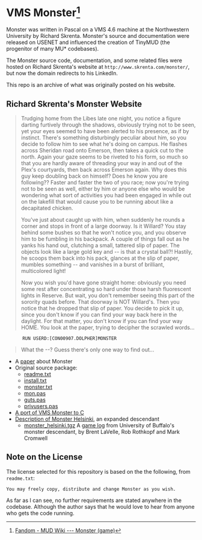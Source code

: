 # VMS Monster[^1]
Monster was written in Pascal on a VMS 4.6 machine at the Northwestern University by Richard Skrenta.  Monster's source and documentation were released on USENET and influenced the creation of TinyMUD (the progenitor of many MU* codebases).

The Monster source code, documentation, and some related files were hosted on Richard Skrenta's website at `http://www.skrenta.com/monster/`, but now the domain redirects to his LinkedIn.

This repo is an archive of what was originally posted on his website.


## Richard Skrenta's Monster Website

> Trudging home from the Libes late one night, you notice a figure darting furtively through the shadows, obviously trying not to be seen, yet your eyes seemed to have been alerted to his presence, as if by instinct. There's something disturbingly peculiar about him, so you decide to follow him to see what he's doing on campus. He flashes across Sheridan road onto Emerson, then takes a quick cut to the north. Again your gaze seems to be riveted to his form, so much so that you are hardly aware of threading your way in and out of the Plex's courtyards, then back across Emerson again. Why does this guy keep doubling back on himself? Does he know you are following?? Faster and faster the two of you race; now you're trying not to be seen as well, either by him or anyone else who would be wondering what sort of activities you had been engaged in while out on the lakefill that would cause you to be running about like a decapitated chicken.
> 
> You've just about caught up with him, when suddenly he rounds a corner and stops in front of a large doorway. Is it Willard? You stay behind some bushes so that he won't notice you, and you observe him to be fumbling in his backpack. A couple of things fall out as he yanks his hand out, clutching a small, tattered slip of paper. The objects look like a large gold key and -- is that a crystal ball?! Hastily, he scoops them back into his pack, glances at the slip of paper, mumbles something -- and vanishes in a burst of brilliant, multicolored light!
> 
> Now you wish you'd have gone straight home: obviously you need some rest after concentrating so hard under those harsh fluorescent lights in Reserve. But wait, you don't remember seeing this part of the sorority quads before. That doorway is NOT Willard's. Then you notice that he dropped that slip of paper. You decide to pick it up, since you don't know if you can find your way back here in the daylight. For that matter, you don't know if you can find your way HOME. You look at the paper, trying to decipher the scrawled words...

```
      RUN USERD:[CON00907.DOLPHER]MONSTER
```

> What the --? Guess there's only one way to find out...

- A [paper](./website/final.html) about Monster
- Original source package:
  - [readme.txt](./website/readme.txt)
  - [install.txt](./website/install.txt)
  - [monster.txt](./website/monster.txt)
  - [mon.pas](./website/mon.pas)
  - [guts.pas](./website/guts.pas)
  - [privusers.pas](./website/privusers.pas)
- [A port of VMS Monster to C](./website/monster.c)
- [Description of Monster Helsinki](./website/monster_helsinki.txt), an expanded descendant
  - [monster_helsinki.tgz](./website/monster_helsinki.tgz)
A [game log](./website/sunyab-monster.txt) from University of Buffalo's monster descendant, by Brent LaVelle, Rob Rothkopf and Mark Cromwell

## Note on the License
The license selected for this repository is based on the the following, from `readme.txt`:

```
You may freely copy, distribute and change Monster as you wish.
```

As far as I can see, no further requirements are stated anywhere in the codebase.  Although the author says that he would love to hear from anyone who gets the code running.


[^1]: [Fandom - MUD Wiki --- Monster (game)](https://mud.fandom.com/wiki/Monster_(game))
